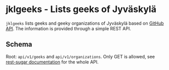 # jklgeeks - Lists geeks of Jyväskylä

`jklgeeks` lists geeks and geeky organizations of Jyväskylä based on [GitHub API](http://developer.github.com/v3/). The information is provided through a simple REST API.

## Schema

Root: `api/v1/geeks` and `api/v1/organizations`. Only GET is allowed, see [rest-sugar documentation](https://github.com/bebraw/rest-sugar) for the whole API.

